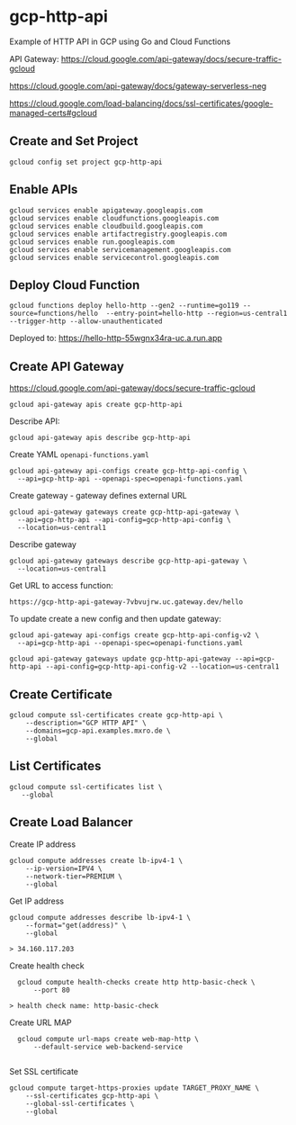 # gcp-http-api

Example of HTTP API in GCP using Go and Cloud Functions

API Gateway:
https://cloud.google.com/api-gateway/docs/secure-traffic-gcloud

https://cloud.google.com/api-gateway/docs/gateway-serverless-neg

https://cloud.google.com/load-balancing/docs/ssl-certificates/google-managed-certs#gcloud

## Create and Set Project

```
gcloud config set project gcp-http-api
```

## Enable APIs

```
gcloud services enable apigateway.googleapis.com
gcloud services enable cloudfunctions.googleapis.com
gcloud services enable cloudbuild.googleapis.com
gcloud services enable artifactregistry.googleapis.com
gcloud services enable run.googleapis.com
gcloud services enable servicemanagement.googleapis.com
gcloud services enable servicecontrol.googleapis.com
```

## Deploy Cloud Function

```
gcloud functions deploy hello-http --gen2 --runtime=go119 --source=functions/hello  --entry-point=hello-http --region=us-central1 --trigger-http --allow-unauthenticated 
```

Deployed to: https://hello-http-55wgnx34ra-uc.a.run.app

## Create API Gateway

https://cloud.google.com/api-gateway/docs/secure-traffic-gcloud

```
gcloud api-gateway apis create gcp-http-api
```

Describe API:

```
gcloud api-gateway apis describe gcp-http-api
```

Create YAML `openapi-functions.yaml`

```
gcloud api-gateway api-configs create gcp-http-api-config \
  --api=gcp-http-api --openapi-spec=openapi-functions.yaml 
```


Create gateway - gateway defines external URL

```
gcloud api-gateway gateways create gcp-http-api-gateway \
  --api=gcp-http-api --api-config=gcp-http-api-config \
  --location=us-central1
```

Describe gateway

```
gcloud api-gateway gateways describe gcp-http-api-gateway \
  --location=us-central1 
```

Get URL to access function:

```
https://gcp-http-api-gateway-7vbvujrw.uc.gateway.dev/hello
```

To update create a new config and then update gateway:

```
gcloud api-gateway api-configs create gcp-http-api-config-v2 \
  --api=gcp-http-api --openapi-spec=openapi-functions.yaml 

gcloud api-gateway gateways update gcp-http-api-gateway --api=gcp-http-api --api-config=gcp-http-api-config-v2 --location=us-central1 
```

## Create Certificate

```
gcloud compute ssl-certificates create gcp-http-api \
    --description="GCP HTTP API" \
    --domains=gcp-api.examples.mxro.de \
    --global
```

## List Certificates

```
gcloud compute ssl-certificates list \
   --global
```

## Create Load Balancer

Create IP address

```
gcloud compute addresses create lb-ipv4-1 \
    --ip-version=IPV4 \
    --network-tier=PREMIUM \
    --global
```

Get IP address

```
gcloud compute addresses describe lb-ipv4-1 \
    --format="get(address)" \
    --global

> 34.160.117.203
```

Create health check

```
  gcloud compute health-checks create http http-basic-check \
      --port 80

> health check name: http-basic-check
```

Create URL MAP

```
  gcloud compute url-maps create web-map-http \
      --default-service web-backend-service
  
```

Set SSL certificate

```
gcloud compute target-https-proxies update TARGET_PROXY_NAME \
    --ssl-certificates gcp-http-api \
    --global-ssl-certificates \
    --global
```
